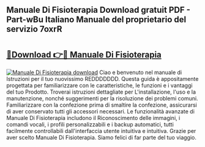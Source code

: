 ## Manuale Di Fisioterapia Download gratuit PDF - Part-wBu Italiano Manuale del proprietario del servizio 7oxrR

# <h2><a href="http://dfdx14e.blite.top/?on=Manuale+Di+Fisioterapia">🔗Download 👉🔴 Manuale Di Fisioterapia</a></h2>

[![Manuale Di Fisioterapia download](https://i.imgur.com/lujVjoI.png)](http://dfdx14e.blite.top/?on=Manuale+Di+Fisioterapia)
Ciao e benvenuto nel manuale di Istruzioni per il tuo nuovissimo REDDDDDDD. Questa guida è appositamente progettata per familiarizzare con le caratteristiche, le funzioni e i vantaggi del tuo Prodotto. Troverai istruzioni dettagliate per L'installazione, l'uso e la manutenzione, nonché suggerimenti per la risoluzione dei problemi comuni. Familiarizzare con la confezione prima di smaltire la confezione, assicurarsi di aver conservato tutti gli accessori necessari. Le funzionalità avanzate di Manuale Di Fisioterapia includono il Riconoscimento delle immagini, i comandi vocali, i profili personalizzabili e i backup automatici, tutti facilmente controllabili dall'interfaccia utente intuitiva e intuitiva. Grazie per aver scelto Manuale Di Fisioterapia. Siamo felici di far parte del tuo viaggio.
